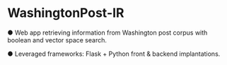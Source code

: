 # WashingtonPost-IR
● Web app retrieving information from Washington post corpus with boolean and vector space search. 

● Leveraged frameworks: Flask + Python front &amp; backend implantations.
